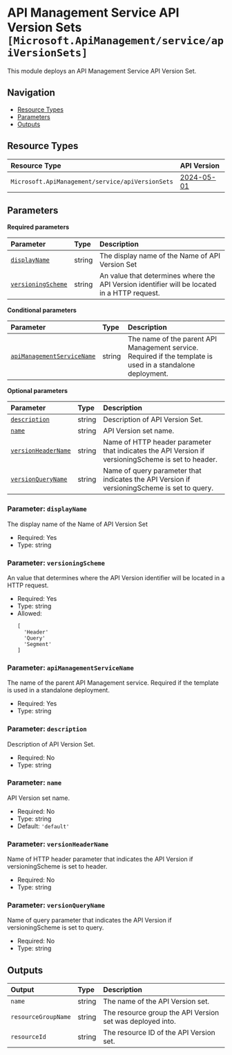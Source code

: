 # API Management Service API Version Sets `[Microsoft.ApiManagement/service/apiVersionSets]`

This module deploys an API Management Service API Version Set.

## Navigation

- [Resource Types](#Resource-Types)
- [Parameters](#Parameters)
- [Outputs](#Outputs)

## Resource Types

| Resource Type | API Version |
| :-- | :-- |
| `Microsoft.ApiManagement/service/apiVersionSets` | [2024-05-01](https://learn.microsoft.com/en-us/azure/templates/Microsoft.ApiManagement/2024-05-01/service/apiVersionSets) |

## Parameters

**Required parameters**

| Parameter | Type | Description |
| :-- | :-- | :-- |
| [`displayName`](#parameter-displayname) | string | The display name of the Name of API Version Set |
| [`versioningScheme`](#parameter-versioningscheme) | string | An value that determines where the API Version identifier will be located in a HTTP request. |

**Conditional parameters**

| Parameter | Type | Description |
| :-- | :-- | :-- |
| [`apiManagementServiceName`](#parameter-apimanagementservicename) | string | The name of the parent API Management service. Required if the template is used in a standalone deployment. |

**Optional parameters**

| Parameter | Type | Description |
| :-- | :-- | :-- |
| [`description`](#parameter-description) | string | Description of API Version Set. |
| [`name`](#parameter-name) | string | API Version set name. |
| [`versionHeaderName`](#parameter-versionheadername) | string | Name of HTTP header parameter that indicates the API Version if versioningScheme is set to header. |
| [`versionQueryName`](#parameter-versionqueryname) | string | Name of query parameter that indicates the API Version if versioningScheme is set to query. |

### Parameter: `displayName`

The display name of the Name of API Version Set

- Required: Yes
- Type: string

### Parameter: `versioningScheme`

An value that determines where the API Version identifier will be located in a HTTP request.

- Required: Yes
- Type: string
- Allowed:
  ```Bicep
  [
    'Header'
    'Query'
    'Segment'
  ]
  ```

### Parameter: `apiManagementServiceName`

The name of the parent API Management service. Required if the template is used in a standalone deployment.

- Required: Yes
- Type: string

### Parameter: `description`

Description of API Version Set.

- Required: No
- Type: string

### Parameter: `name`

API Version set name.

- Required: No
- Type: string
- Default: `'default'`

### Parameter: `versionHeaderName`

Name of HTTP header parameter that indicates the API Version if versioningScheme is set to header.

- Required: No
- Type: string

### Parameter: `versionQueryName`

Name of query parameter that indicates the API Version if versioningScheme is set to query.

- Required: No
- Type: string

## Outputs

| Output | Type | Description |
| :-- | :-- | :-- |
| `name` | string | The name of the API Version set. |
| `resourceGroupName` | string | The resource group the API Version set was deployed into. |
| `resourceId` | string | The resource ID of the API Version set. |
